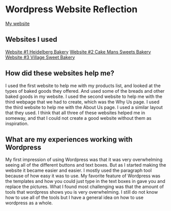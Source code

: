 # Wordpress Website Reflection

[My website](bakedbreads6.wordpress.com)

## Websites I used

[Website #1 Heidelberg Bakery](https://heidelbergbakery.com/)
[Website #2 Cake Mans Sweets Bakery](https://cake-mans-sweets-bakery-1.ueniweb.com/)
[Website #3 Village Sweet Bakery](https://www.villagesweetbakery.com/)

## How did these websites help me?

I used the first website to help me with my products list, and looked at the types of baked goods they offered. And used some of the breads and other baked goods in my website. I used the second website to help me with the third webpage that we had to create, which was the Why Us page. I used the third website to help me with the About Us page. I used a similar layout that they used. I think that all three of these websites helped me in someway, and that I could not create a good website without them as inspiration.



## What are my experiences working with Wordpress

My first impression of using Wordpress was that it was very overwhelming seeing all of the different buttons and text boxes. But as I started making the website it became easier and easier. I mostly used the paragraph tool because of how easy it was to use. My favorite feature of Wordpress was the templates and how you could just type in the text boxes in gave you and replace the pictures. What I found most challenging was that the amount of tools that wordpress shows you is very overwhelming. I still do not know how to use all of the tools but I have a general idea on how to use wordpress as a whole.
